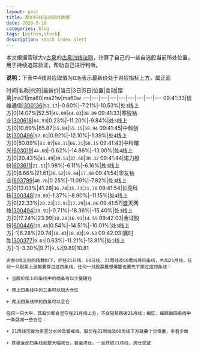 ```yaml
---
layout: post
title: 股价四线法则实时数据
date: 2020-5-10
categories: blog
tags: [python,stock]
description: stock index alert
---
```



本文根据雪球大v[古泉](https://xueqiu.com/u/7148646888)的[古泉四线法则](https://xueqiu.com/7148646888/130498192)，计算了自己的一些自选股当前所处位置，用于持续追踪验证，帮助自己进行判断。

**说明**：下表中4线对应取值为`红色`表示最新价处于对应指标上方，属正面

时间|名称|代码|最新价|当日|3日|5日|位置|变动|距离|ma21|ma60|ma21w|ma60w
---|---|---|---|---|---|---|---|---
09:41:33|信维通信|[300136](https://xueqiu.com/S/SZ300136)|`51.17`|-0.60%|-7.21%|-10.53%|处`3`线上方|0|14.07%|52.51|`46.09`|`44.03`|`38.89`
09:41:33|寒锐钴业|[300618](https://xueqiu.com/S/SZ300618)|`64.93`|0.23%|-11.20%|-9.84%|处`3`线上方|0|10.69%|65.87|`55.84`|`55.15`|`58.94`
09:41:45|中科创达|[300496](https://xueqiu.com/S/SZ300496)|`97.01`|0.92%|-12.10%|-1.39%|处`4`线上方|0|50.09%|`83.07`|`68.11`|`66.21`|`50.15`
09:41:43|中科曙光|[603019](https://xueqiu.com/S/SH603019)|`44.68`|-0.62%|-14.86%|-13.00%|处`4`线上方|0|20.43%|`43.49`|`39.51`|`37.68`|`30.32`
09:41:44|诺力股份|[603611](https://xueqiu.com/S/SH603611)|`21.11`|1.98%|-6.11%|-6.16%|处`3`线上方|0|6.66%|21.61|`20.52`|`19.64`|`17.80`
09:41:54|华友钴业|[603799](https://xueqiu.com/S/SH603799)|`40.76`|0.25%|-11.09%|-7.82%|处`3`线上方|0|13.03%|41.28|`36.74`|`35.73`|`31.78`
09:41:54|长亮科技|[300348](https://xueqiu.com/S/SZ300348)|`20.89`|-1.37%|-8.90%|-11.15%|处`4`线上方|0|22.33%|`20.23`|`17.91`|`17.29`|`14.06`
09:41:57|盛天网络|[300494](https://xueqiu.com/S/SZ300494)|`20.91`|-0.71%|-18.36%|-15.40%|处`3`线上方|0|17.24%|23.99|`18.28`|`16.91`|`14.55`
09:42:03|金证股份|[600446](https://xueqiu.com/S/SH600446)|`20.45`|0.54%|-14.51%|-10.01%|处`3`线上方|-1|6.28%|20.74|`18.43`|`18.43`|`19.63`
09:42:03|赢时胜|[300377](https://xueqiu.com/S/SZ300377)|`9.63`|0.63%|-11.21%|-13.81%|处`1`线上方|-1|-3.30%|9.71|`9.52`|9.89|10.81

```
古泉4线法则的精髓如下。抓住21日线、60日线、21周线及60周线等四条线，外加21月线，任何一只股票上涨都要穿过这四条线，任何一只股票要想爆雷也要先下穿过这四条线：

+ 当股价爬上四条线中的两条可以少量建仓

+ 爬上四条线中的三条可以加大仓位

+ 爬上四条线中的四条可以全仓

任何一只大牛，其股价都会坚守在21月线上方，不会轻易跌破21月线；相反，每跌破四条线中一条就减一些仓位：

+ 21周线可做为多空分水岭及警戒线，股价在21周线及60周线下方就要十分慎重，多看少做

+ 跌破全部四条线就要大幅减仓，甚至清仓，一旦跌破21月线，清仓观望
```